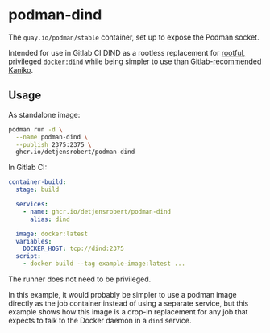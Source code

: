 # podman-dind

The `quay.io/podman/stable` container, set up to expose the Podman socket.

Intended for use in Gitlab CI DIND as a rootless replacement for [rootful, privileged `docker:dind`](https://docs.gitlab.com/ee/ci/docker/using_docker_build.html#use-docker-in-docker) while being simpler to use than [Gitlab-recommended Kaniko](https://docs.gitlab.com/ee/ci/docker/using_kaniko.html).

## Usage

As standalone image:

```sh
podman run -d \
  --name podman-dind \
  --publish 2375:2375 \
  ghcr.io/detjensrobert/podman-dind
```

In Gitlab CI:

```yaml
container-build:
  stage: build

  services:
    - name: ghcr.io/detjensrobert/podman-dind
      alias: dind

  image: docker:latest
  variables:
    DOCKER_HOST: tcp://dind:2375
  script:
    - docker build --tag example-image:latest ...
```

The runner does not need to be privileged.

In this example, it would probably be simpler to use a podman image directly as the job container instead of using a separate service, but this example shows how this image is a drop-in replacement for any job that expects to talk to the Docker daemon in a `dind` service.
